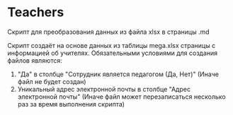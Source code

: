 # Teachers
Скрипт для преобразования данных из файла xlsx в страницы .md

Скрипт создаёт на основе данных из таблицы mega.xlsx страницы с информацией об учителях.
Обязательными условиями для создания файлов являются:
1. "Да" в столбце "Сотрудник является педагогом (Да, Нет)" (Иначе файл не будет создан)
2. Уникальный адрес электронной почты в столбце "Адрес электронной почты" (Иначе файл может перезаписаться несколько раз за время выполнения скрипта)
